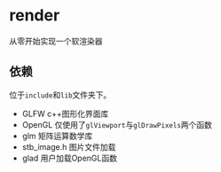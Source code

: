 # render
从零开始实现一个软渲染器

## 依赖

位于`include`和`lib`文件夹下。

- GLFW  c++图形化界面库
- OpenGL  仅使用了`glViewport`与`glDrawPixels`两个函数
- glm  矩阵运算数学库
- stb_image.h  图片文件加载
- glad  用户加载OpenGL函数


